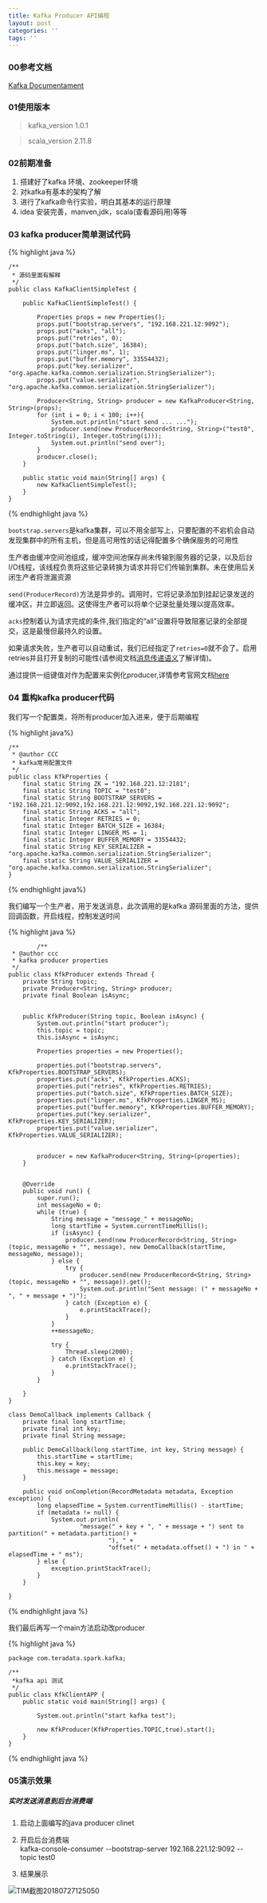 ```yaml
---
title: Kafka Producer API编程
layout: post
categories: ''
tags: ''
---
```

### 00参考文档
[Kafka Documentament](http://kafka.apache.org/documentation/ "kafka官网文档")

### 01使用版本  
    
> kafka_version 1.0.1  
 
> scala_version 2.11.8

### 02前期准备
1. 搭建好了kafka 环境、zookeeper环境  
2. 对kafka有基本的架构了解
3. 进行了kafka命令行实验，明白其基本的运行原理
4. idea 安装完善，manven,jdk，scala(查看源码用)等等

### 03 kafka producer简单测试代码 

{% highlight java %}

	/**
	 * 源码里面有解释
	 */
	public class KafkaClientSimpleTest {
	
	    public KafkaClientSimpleTest() {
	
	        Properties props = new Properties();
	        props.put("bootstrap.servers", "192.168.221.12:9092");
	        props.put("acks", "all");
	        props.put("retries", 0);
	        props.put("batch.size", 16384);
	        props.put("linger.ms", 1);
	        props.put("buffer.memory", 33554432);
	        props.put("key.serializer", "org.apache.kafka.common.serialization.StringSerializer");
	        props.put("value.serializer", "org.apache.kafka.common.serialization.StringSerializer");
	
	        Producer<String, String> producer = new KafkaProducer<String, String>(props);
	        for (int i = 0; i < 100; i++){
	            System.out.println("start send ... ...");
	            producer.send(new ProducerRecord<String, String>("test0", Integer.toString(i), Integer.toString(i)));
	            System.out.println("send over");
	        }
	        producer.close();
	    }
	
	    public static void main(String[] args) {
	        new KafkaClientSimpleTest();
	    }
	}

{% endhighlight java %}

<!--more-->
`bootstrap.servers`是kafka集群，可以不用全部写上，只要配置的不宕机会自动发现集群中的所有主机，但是高可用性的话记得配置多个确保服务的可用性  

生产者由缓冲空间池组成，缓冲空间池保存尚未传输到服务器的记录，以及后台I/O线程，该线程负责将这些记录转换为请求并将它们传输到集群。未在使用后关闭生产者将泄漏资源  

`send(ProducerRecord)`方法是异步的。调用时，它将记录添加到挂起记录发送的缓冲区，并立即返回。这使得生产者可以将单个记录批量处理以提高效率。  

`acks`控制着认为请求完成的条件,我们指定的“all”设置将导致阻塞记录的全部提交，这是最慢但最持久的设置。  

如果请求失败，生产者可以自动重试，我们已经指定了<code>retries=0</code>就不会了。启用retries并且打开复制的可能性(请参阅文档<a href=" http://kafka.apache.org/document.html #semantic ">消息传递语义</a>了解详情)。  

通过提供一组键值对作为配置来实例化producer,详情参考官网文档<a href="http://kafka.apache.org/documentation.html#producerconfigs">here</a> 


### 04 重构kafka producer代码  

我们写一个配置类，将所有producer加入进来，便于后期编程  

{% highlight java%} 

	/**
	 * @author CCC
	 * kafka常用配置文件
	 */
	public class KfkProperties {
	    final static String ZK = "192.168.221.12:2181";
	    final static String TOPIC = "test0";
	    final static String BOOTSTRAP_SERVERS = "192.168.221.12:9092,192.168.221.12:9092,192.168.221.12:9092";
	    final static String ACKS = "all";
	    final static Integer RETRIES = 0;
	    final static Integer BATCH_SIZE = 16384;
	    final static Integer LINGER_MS = 1;
	    final static Integer BUFFER_MEMORY = 33554432;
	    final static String KEY_SERIALIZER = "org.apache.kafka.common.serialization.StringSerializer";
	    final static String VALUE_SERIALIZER = "org.apache.kafka.common.serialization.StringSerializer";
	}

{% endhighlight java%}  

我们编写一个生产者，用于发送消息，此次调用的是kafka 源码里面的方法，提供回调函数，开启线程，控制发送时间 

{% highlight java %}  

        	/**
	 * @author ccc
	 * kafka producer properties
	 */
	public class KfkProducer extends Thread {
	    private String topic;
	    private Producer<String, String> producer;
	    private final Boolean isAsync;
	
	
	    public KfkProducer(String topic, Boolean isAsync) {
	        System.out.println("start producer");
	        this.topic = topic;
	        this.isAsync = isAsync;
	
	        Properties properties = new Properties();
	
	        properties.put("bootstrap.servers", KfkProperties.BOOTSTRAP_SERVERS);
	        properties.put("acks", KfkProperties.ACKS);
	        properties.put("retries", KfkProperties.RETRIES);
	        properties.put("batch.size", KfkProperties.BATCH_SIZE);
	        properties.put("linger.ms", KfkProperties.LINGER_MS);
	        properties.put("buffer.memory", KfkProperties.BUFFER_MEMORY);
	        properties.put("key.serializer", KfkProperties.KEY_SERIALIZER);
	        properties.put("value.serializer", KfkProperties.VALUE_SERIALIZER);
	
	
	        producer = new KafkaProducer<String, String>(properties);
	    }
	
	
	    @Override
	    public void run() {
	        super.run();
	        int messageNo = 0;
	        while (true) {
	            String message = "message_" + messageNo;
	            long startTime = System.currentTimeMillis();
	            if (isAsync) {
	                producer.send(new ProducerRecord<String, String>(topic, messageNo + "", message), new DemoCallback(startTime, messageNo, message));
	            } else {
	                try {
	                    producer.send(new ProducerRecord<String, String>(topic, messageNo + "", message)).get();
	                    System.out.println("Sent message: (" + messageNo + ", " + message + ")");
	                } catch (Exception e) {
	                    e.printStackTrace();
	                }
	            }
	            ++messageNo;
	
	            try {
	                Thread.sleep(2000);
	            } catch (Exception e) {
	                e.printStackTrace();
	            }
	        }
	
	    }
	}
	
	class DemoCallback implements Callback {
	    private final long startTime;
	    private final int key;
	    private final String message;
	
	    public DemoCallback(long startTime, int key, String message) {
	        this.startTime = startTime;
	        this.key = key;
	        this.message = message;
	    }
	
	    public void onCompletion(RecordMetadata metadata, Exception exception) {
	        long elapsedTime = System.currentTimeMillis() - startTime;
	        if (metadata != null) {
	            System.out.println(
	                    "message(" + key + ", " + message + ") sent to partition(" + metadata.partition() +
	                            "), " +
	                            "offset(" + metadata.offset() + ") in " + elapsedTime + " ms");
	        } else {
	            exception.printStackTrace();
	        }
	    }
	
	}

{% endhighlight java %}


我们最后再写一个main方法启动改producer  

{% highlight java %}

	
	package com.teradata.spark.kafka;
	
	/**
	 *kafka api 测试
	 */
	public class KfkClientAPP {
	    public static void main(String[] args) {
	
	        System.out.println("start kafka test");
	
	        new KfkProducer(KfkProperties.TOPIC,true).start();
	    }
	}

{% endhighlight java %}

### 05演示效果
##### 实时发送消息到后台消费端

1. 启动上面编写的java producer clinet  

2. 开启后台消费端  
        kafka-console-consumer --bootstrap-server 192.168.221.12:9092 --topic test0  

3. 结果展示  

![TIM截图20180727125050](http://p1vuoao0b.bkt.clouddn.com/JekyllWriter/TIM截图20180727125050.png)